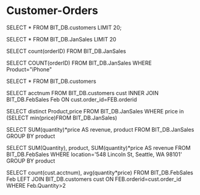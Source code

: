 # Customer-Orders

SELECT * FROM BIT_DB.customers LIMIT 20;

SELECT * FROM BIT_DB.JanSales LIMIT 20

SELECT count(orderID) FROM BIT_DB.JanSales 

SELECT COUNT(orderID) FROM BIT_DB.JanSales WHERE Product="iPhone"

SELECT * FROM BIT_DB.customers

SELECT acctnum FROM BIT_DB.customers cust
INNER JOIN BIT_DB.FebSales Feb
ON cust.order_id=FEB.orderid

SELECT distinct Product,price FROM BIT_DB.JanSales WHERE price in (SELECT  min(price)FROM BIT_DB.JanSales)

SELECT SUM(quantity)*price AS revenue, product FROM BIT_DB.JanSales GROUP BY product

SELECT SUM(Quantity), product, SUM(quantity)*price AS revenue FROM BIT_DB.FebSales WHERE location='548 Lincoln St, Seattle, WA 98101' GROUP BY product

SELECT count(cust.acctnum), avg(quantity*price) FROM BIT_DB.FebSales  Feb LEFT JOIN BIT_DB.customers cust ON FEB.orderid=cust.order_id WHERE Feb.Quantity>2
